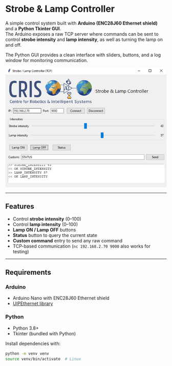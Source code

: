 # Strobe & Lamp Controller

A simple control system built with **Arduino (ENC28J60 Ethernet shield)** and a **Python Tkinter GUI**.  
The Arduino exposes a raw TCP server where commands can be sent to control **strobe intensity** and **lamp intensity**, as well as turning the lamp on and off.  

The Python GUI provides a clean interface with sliders, buttons, and a log window for monitoring communication.  

![img.png](img.png)

---

## Features
- Control **strobe intensity** (0–100)  
- Control **lamp intensity** (0–100)  
- **Lamp ON / Lamp OFF** buttons  
- **Status** button to query the current state  
- **Custom command** entry to send any raw command  
- TCP-based communication (`nc 192.168.2.70 9000` also works for testing)

---

## Requirements

### Arduino
- Arduino Nano with ENC28J60 Ethernet shield  
- [UIPEthernet library](https://github.com/UIPEthernet/UIPEthernet)  

### Python
- Python 3.8+  
- Tkinter (bundled with Python)  

Install dependencies with:
```bash
python -m venv venv
source venv/bin/activate  # Linux